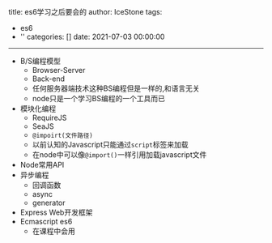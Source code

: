 title: es6学习之后要会的
author: IceStone
tags:
  - es6
  - ''
categories: []
date: 2021-07-03 00:00:00
---
- B/S编程模型  
  - Browser-Server  
  - Back-end  
  - 任何服务器端技术这种BS编程但是一样的,和语言无关  
  - node只是一个学习BS编程的一个工具而已
- 模块化编程  
  - RequireJS  
  - SeaJS  
  - `@impoirt(文件路径)`  
  - 以前认知的Javascript只能通过`script`标签来加载
  - 在node中可以像`@import()`一样引用加载javascript文件
- Node常用API  
- 异步编程  
  - 回调函数
  - async
  - generator
- Express Web开发框架
- Ecmascript es6
  - 在课程中会用

